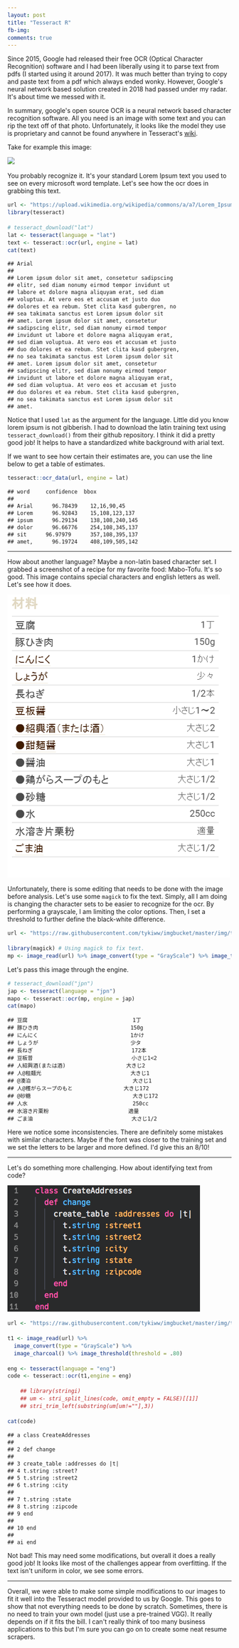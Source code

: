 ```yaml
---
layout: post
title: "Tesseract R"
fb-img: 
comments: true
---
```


Since 2015, Google had released their free OCR (Optical Character Recognition) software and I had been liberally using it to parse text from pdfs (I started using it around 2017). It was much better than trying to copy and paste text from a pdf which always ended wonky. However, Google's neural network based solution created in 2018 had passed under my radar. It's about time we messed with it.

In summary, google's open source OCR is a neural network based character recognition software. All you need is an image with some text and you can rip the text off of that photo. Unfortunately, it looks like the model they use is proprietary and cannot be found anywhere in Tesseract's [wiki](https://github.com/tesseract-ocr/tesseract/wiki/ImproveQuality). 

Take for example this image:

![](https://upload.wikimedia.org/wikipedia/commons/a/a7/Lorem_Ipsum_Arial.png)

You probably recognize it. It's your standard Lorem Ipsum text you used to see on every microsoft word template. Let's see how the ocr does in grabbing this text.

```r
url <- "https://upload.wikimedia.org/wikipedia/commons/a/a7/Lorem_Ipsum_Arial.png"
library(tesseract)

# tesseract_download("lat")
lat <- tesseract(language = "lat")
text <- tesseract::ocr(url, engine = lat)
cat(text)
```

    ## Arial
    ## 
    ## Lorem ipsum dolor sit amet, consetetur sadipscing
    ## elitr, sed diam nonumy eirmod tempor invidunt ut
    ## labore et dolore magna aliquyam erat, sed diam
    ## voluptua. At vero eos et accusam et justo duo
    ## dolores et ea rebum. Stet clita kasd gubergren, no
    ## sea takimata sanctus est Lorem ipsum dolor sit
    ## amet. Lorem ipsum dolor sit amet, consetetur
    ## sadipscing elitr, sed diam nonumy eirmod tempor
    ## invidunt ut labore et dolore magna aliquyam erat,
    ## sed diam voluptua. At vero eos et accusam et justo
    ## duo dolores et ea rebum. Stet clita kasd gubergren,
    ## no sea takimata sanctus est Lorem ipsum dolor sit
    ## amet. Lorem ipsum dolor sit amet, consetetur
    ## sadipscing elitr, sed diam nonumy eirmod tempor
    ## invidunt ut labore et dolore magna aliquyam erat,
    ## sed diam voluptua. At vero eos et accusam et justo
    ## duo dolores et ea rebum. Stet clita kasd gubergren,
    ## no sea takimata sanctus est Lorem ipsum dolor sit
    ## amet.

Notice that I used `lat` as the argument for the language. Little did you know lorem ipsum is not gibberish. I had to download the latin training text using `tesseract_download()` from their github repository. I think it did a pretty good job! It helps to have a standardized white background with arial text.

If we want to see how certain their estimates are, you can use the line below to get a table of estimates.

```r
tesseract::ocr_data(url, engine = lat)
```


    ## word     confidence  bbox
    ## 
    ## Arial	  96.78439	  12,16,90,45		
    ## Lorem	  96.92843	  15,108,123,137		
    ## ipsum	  96.29134	  138,108,240,145		
    ## dolor	  96.66776	  254,108,345,137		
    ## sit	    96.97979	  357,108,395,137		
    ## amet,	  96.19724	  408,109,505,142

<hr>

How about another language? Maybe a non-latin based character set. I grabbed a screenshot of a recipe for my favorite food: Mabo-Tofu. It's so good. This image contains special characters and english letters as well. Let's see how it does.

![](https://raw.githubusercontent.com/tykiww/imgbucket/master/img/tesseract/mapo_tofu.png)

Unfortunately, there is some editing that needs to be done with the image before analysis. Let's use some `magick` to fix the text. Simply, all I am doing is changing the character sets to be easier to recognize for the ocr. By performing a grayscale, I am limiting the color options. Then, I set a threshold to further define the black-white difference.

```r
url <- "https://raw.githubusercontent.com/tykiww/imgbucket/master/img/tesseract/mapo_tofu.png"

library(magick) # Using magick to fix text.
mp <- image_read(url) %>% image_convert(type = "GrayScale") %>% image_threshold(c("black", "white"),threshold = .8)
```

Let's pass this image through the engine.

```r
# tesseract_download("jpn")
jap <- tesseract(language = "jpn")
mapo <- tesseract::ocr(mp, engine = jap)
cat(mapo)
```

    ## 豆腐                                 1丁
    ## 豚ひき肉                             150g
    ## にんにく                             1かけ
    ## しょうが                             少タ
    ## 長ねぎ                               172本
    ## 豆板普                               小さじ1<2
    ## 人紹興酒(または酒)                   大きじ2
    ## 人@租麺光                            大きじ1
    ## @湊泊                                大さじ1
    ## 人@穫がらスープのもと                大きじ172
    ## @砂糖                                大きじ172
    ## 人水                                 250cc
    ## 水溶き片栗粉                         適量
    ## ごま油                               大さじ1/2

Here we notice some inconsistencies. There are definitely some mistakes with similar characters. Maybe if the font was closer to the training set and we set the letters to be larger and more defined. I'd give this an 8/10!

<hr>

Let's do something more challenging. How about identifying text from code?

![](https://raw.githubusercontent.com/tykiww/imgbucket/master/img/tesseract/code_snippet.png)

```r
url <- "https://raw.githubusercontent.com/tykiww/imgbucket/master/img/tesseract/code_snippet.png"

t1 <- image_read(url) %>% 
  image_convert(type = "GrayScale") %>% 
  image_charcoal() %>% image_threshold(threshold = .80)

eng <- tesseract(language = "eng")
code <- tesseract::ocr(t1,engine = eng)

    ## library(stringi)
    ## um <- stri_split_lines(code, omit_empty = FALSE)[[1]]
    ## stri_trim_left(substring(um[um!=""],3))

cat(code)
```

    ## a class CreateAddresses
    ## 
    ## 2 def change
    ## 
    ## 3 create_table :addresses do |t|
    ## 4 t.string :street?
    ## 5 t.string :street2
    ## 6 t.string :city
    ## 
    ## 7 t.string :state
    ## 8 t.string :zipcode
    ## 9 end
    ## 
    ## 10 end
    ## 
    ## ai end

Not bad! This may need some modifications, but overall it does a really good job! It looks like most of the challenges appear from overfitting. If the text isn't uniform in color, we see some errors.


<hr>

Overall, we were able to make some simple modifications to our images to fit it well into the Tesseract model provided to us by Google. This goes to show that not everything needs to be done by scratch. Sometimes, there is no need to train your own model (just use a pre-trained VGG). It really depends on if it fits the bill. I can't really think of too many business applications to this but I'm sure you can go on to create some neat resume scrapers.
























